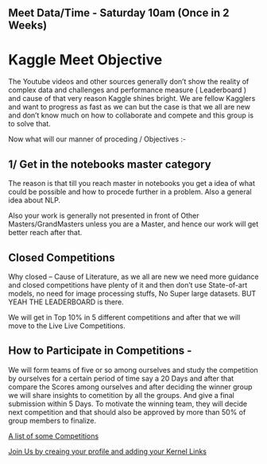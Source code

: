 ## Meet Data/Time - Saturday 10am (Once in 2 Weeks)

# Kaggle Meet Objective

The Youtube videos and other sources generally don’t show the reality of complex data and challenges and performance measure ( Leaderboard ) and cause of that very reason Kaggle shines bright.
We are fellow Kagglers and want to progress as fast as we can but the case is that we all are new and don’t know much on how to collaborate and compete and this group is to solve that.

Now what will our manner of proceding / Objectives :-

## 1/ Get in the notebooks master category
	
The reason is that till you reach master in notebooks you get a idea of what could be 	possible and how to procede further in a problem. Also a general idea about NLP.

Also your work is generally not presented in front of Other Masters/GrandMasters unless
you are a Master, and hence our work will get better reach after that.

## Closed Competitions
	
Why closed – Cause of Literature, as we all are new we need more guidance and closed 	competitions have plenty of it and then don’t use State-of-art models, no need for image 	processing stuffs, No Super large datasets. BUT YEAH THE LEADERBOARD is there.
	
We will get in Top 10% in 5 different competitions and after that we will move to the Live
Live Competitions.

## How to Participate in Competitions -

We will form teams of five or so among ourselves and study the competition by ourselves
for a certain period of time say a 20 Days and after that compare the Scores among ourselves
and after deciding the winner group we will share insights to cometition by all the groups.
And give a final submission within 5 Days. To motivate the winning team, they will decide
next competition and that should also be approved by more than 50% of group members to 	finalize.

[A list of some Competitions](https://github.com/KunaalNaik/Kaggle_Mastery/blob/master/Kaggle_Competitions.md)


[Join Us by creaing your profile and adding your Kernel Links](https://github.com/KunaalNaik/Kaggle_Meet/tree/master/Members)
